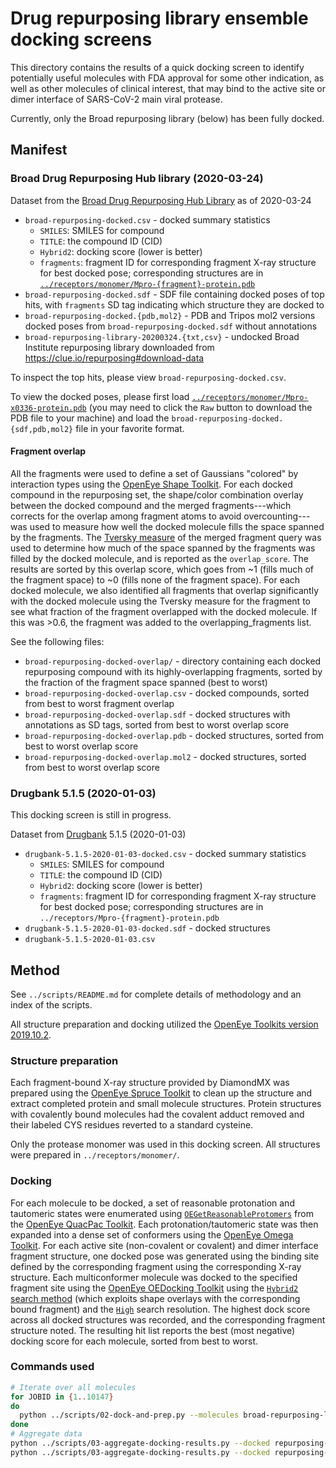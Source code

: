 # Drug repurposing library ensemble docking screens

This directory contains the results of a quick docking screen to identify potentially useful molecules with FDA approval for some other indication, as well as other molecules of clinical interest, that may bind to the active site or dimer interface of SARS-CoV-2 main viral protease.

Currently, only the Broad repurposing library (below) has been fully docked.

## Manifest

### Broad Drug Repurposing Hub library (2020-03-24)

Dataset from the [Broad Drug Repurposing Hub Library](https://clue.io/repurposing) as of 2020-03-24

* `broad-repurposing-docked.csv` - docked summary statistics
  * `SMILES`: SMILES for compound
  * `TITLE`: the compound ID (CID)
  * `Hybrid2`: docking score (lower is better)
  * `fragments`: fragment ID for corresponding fragment X-ray structure for best docked pose; corresponding structures are in [`../receptors/monomer/Mpro-{fragment}-protein.pdb`](https://github.com/FoldingAtHome/covid-moonshot/tree/master/receptors/monomer)
* `broad-repurposing-docked.sdf` - SDF file containing docked poses of top hits, with `fragments` SD tag indicating which structure they are docked to
* `broad-repurposing-docked.{pdb,mol2}` - PDB and Tripos mol2 versions docked poses from `broad-repurposing-docked.sdf` without annotations
* `broad-repurposing-library-20200324.{txt,csv}` - undocked Broad Institute repurposing library downloaded from https://clue.io/repurposing#download-data

To inspect the top hits, please view `broad-repurposing-docked.csv`.

To view the docked poses, please first load [`../receptors/monomer/Mpro-x0336-protein.pdb`](`broad-repurposing-docked.csv`) (you may need to click the `Raw` button to download the PDB file to your machine) and load the `broad-repurposing-docked.{sdf,pdb,mol2}` file in your favorite format.

#### Fragment overlap

All the fragments were used to define a set of Gaussians "colored" by interaction types using the [OpenEye Shape Toolkit](https://docs.eyesopen.com/toolkits/python/shapetk/index.html).
For each docked compound in the repurposing set, the shape/color combination overlay between the docked compound and the merged fragments---which corrects for the overlap among fragment atoms to avoid overcounting---was used to measure how well the docked molecule fills the space spanned by the fragments.
The [Tversky measure](https://docs.eyesopen.com/toolkits/python/shapetk/shape_theory.html#molecular-shape) of the merged fragment query was used to determine how much of the space spanned by the fragments was filled by the docked molecule, and is reported as the `overlap_score`.
The results are sorted by this overlap score, which goes from ~1 (fills much of the fragment space) to ~0 (fills none of the fragment space).
For each docked molecule, we also identified all fragments that overlap significantly with the docked molecule using the Tversky measure for the fragment to see what fraction of the fragment overlapped with the docked molecule.
If this was >0.6, the fragment was added to the overlapping_fragments list.

See the following files:

* `broad-repurposing-docked-overlap/` - directory containing each docked repurposing compound with its highly-overlapping fragments, sorted by the fraction of the fragment space spanned (best to worst)
* `broad-repurposing-docked-overlap.csv` - docked compounds, sorted from best to worst fragment overlap
* `broad-repurposing-docked-overlap.sdf` - docked structures with annotations as SD tags, sorted from best to worst overlap score
* `broad-repurposing-docked-overlap.pdb` - docked structures, sorted from best to worst overlap score
* `broad-repurposing-docked-overlap.mol2` - docked structures, sorted from best to worst overlap score

### Drugbank 5.1.5 (2020-01-03)

This docking screen is still in progress.

Dataset from [Drugbank](https://www.drugbank.ca/releases/latest#structures) 5.1.5 (2020-01-03)

* `drugbank-5.1.5-2020-01-03-docked.csv` - docked summary statistics
  * `SMILES`: SMILES for compound
  * `TITLE`: the compound ID (CID)
  * `Hybrid2`: docking score (lower is better)
  * `fragments`: fragment ID for corresponding fragment X-ray structure for best docked pose; corresponding structures are in `../receptors/Mpro-{fragment}-protein.pdb`
* `drugbank-5.1.5-2020-01-03-docked.sdf` - docked structures
* `drugbank-5.1.5-2020-01-03.csv`

## Method

See `../scripts/README.md` for complete details of methodology and an index of the scripts.

All structure preparation and docking utilized the [OpenEye Toolkits version 2019.10.2](https://docs.eyesopen.com/toolkits/python/releasenotes/releasenotes/index.html#release-highlights-2019-oct).


### Structure preparation

Each fragment-bound X-ray structure provided by DiamondMX was prepared using the [OpenEye Spruce Toolkit](https://docs.eyesopen.com/toolkits/python/sprucetk/index.html) to clean up the structure and extract completed protein and small molecule structures.
Protein structures with covalently bound molecules had the covalent adduct removed and their labeled CYS residues reverted to a standard cysteine.

Only the protease monomer was used in this docking screen.
All structures were prepared in `../receptors/monomer/`.


### Docking

For each molecule to be docked, a set of reasonable protonation and tautomeric states were enumerated using [`OEGetReasonableProtomers`](https://docs.eyesopen.com/toolkits/python/quacpactk/OEProtonFunctions/OEGetReasonableProtomers.html#OEProton::OEGetReasonableProtomers) from the [OpenEye QuacPac Toolkit](https://docs.eyesopen.com/toolkits/python/quacpactk/index.html).
Each protonation/tautomeric state was then expanded into a dense set of conformers using the [OpenEye Omega Toolkit](https://docs.eyesopen.com/toolkits/python/omegatk/index.html).
For each active site (non-covalent or covalent) and dimer interface fragment structure, one docked pose was generated using the binding site defined by the corresponding fragment using the corresponding X-ray structure.
Each multiconformer molecule was docked to the specified fragment site using the [OpenEye OEDocking Toolkit](https://docs.eyesopen.com/toolkits/python/dockingtk/index.html) using the [`Hybrid2` search method](https://docs.eyesopen.com/toolkits/python/dockingtk/docking.html#hybrid-method) (which exploits shape overlays with the corresponding bound fragment) and the [`High`](https://docs.eyesopen.com/toolkits/python/dockingtk/OEDockingConstants/OESearchResolution.html#OEDocking::OESearchResolution::High) search resolution.
The highest dock score across all docked structures was recorded, and the corresponding fragment structure noted.
The resulting hit list reports the best (most negative) docking score for each molecule, sorted from best to worst.

### Commands used

```bash
# Iterate over all molecules
for JOBID in {1..10147}
do
  python ../scripts/02-dock-and-prep.py --molecules broad-repurposing-library-20200324.csv --receptors ../receptors --output repurposing-screen-docked --index $JOBID
done
# Aggregate data
python ../scripts/03-aggregate-docking-results.py --docked repurposing-screen-docked --output broad-repurposing-docked.csv --clean
python ../scripts/03-aggregate-docking-results.py --docked repurposing-screen-docked --output broad-repurposing-docked.sdf
```
